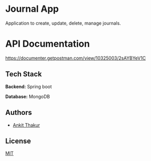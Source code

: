 
# Journal App

Application to create, update, delete, manage journals.

# API Documentation
https://documenter.getpostman.com/view/10325003/2sAYBYeV1C

## Tech Stack

**Backend:** Spring boot

**Database:** MongoDB




## Authors

- [Ankit Thakur](https://github.com/ankitthakur00/)


## License

[MIT](https://choosealicense.com/licenses/mit/)

